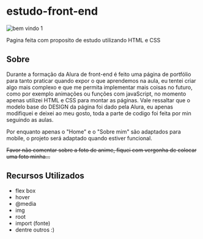 # estudo-front-end
![bem vindo 1](https://github.com/Gabrienzo/estudo-front-end/assets/74073604/f8d73597-c64e-450f-8e8b-3374eeae4304)

Pagina feita com proposito de estudo utilizando HTML e CSS

## Sobre

Durante a formação da Alura de front-end é feito uma página de portfólio para tanto praticar quando expor o que aprendemos na aula, eu tentei criar algo mais complexo e que me permita implementar mais coisas no futuro, como por exemplo animações ou funções com javaScript, no momento apenas utilizei HTML e CSS para montar as páginas. Vale ressaltar que o modelo base do DESIGN da página foi dado pela Alura, eu apenas modifiquei e deixei ao meu gosto, toda a parte de codigo foi feita por min seguindo as aulas.

Por enquanto apenas o "Home" e o "Sobre mim" são adaptados para mobile, o projeto será adaptado quando estiver funcional.

~~Favor não comentar sobre a foto de anime, fiquei com vergonha de colocar uma foto minha...~~

## Recursos Utilizados
- flex box
- hover
- @media
- img
- root
- import (fonte)
- dentre outros :)
